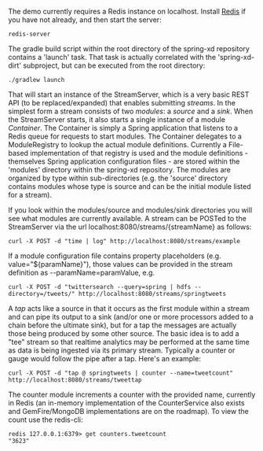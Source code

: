 The demo currently requires a Redis instance on localhost. Install [Redis](http://redis.io/) if you have not already, and then start the server:

````
redis-server
````

The gradle build script within the root directory of the spring-xd repository contains a 'launch' task. That task is actually correlated with the 'spring-xd-dirt' subproject, but can be executed from the root directory:

````
./gradlew launch
````

That will start an instance of the StreamServer, which is a very basic REST API (to be replaced/expanded) that enables submitting _streams_. In the simplest form a stream consists of two _modules_: a _source_ and a _sink_. When the StreamServer starts, it also starts a single instance of a module _Container_. The Container is simply a Spring application that listens to a Redis queue for requests to start modules. The Container delegates to a ModuleRegistry to lookup the actual module definitions. Currently a File-based implementation of that registry is used and the module definitions - themselves Spring application configuration files - are stored within the 'modules' directory within the spring-xd repository. The modules are organized by type within sub-directories (e.g. the 'source' directory contains modules whose type is source and can be the initial module listed for a stream).

If you look within the modules/source and modules/sink directories you will see what modules are currently available. A stream can be POSTed to the StreamServer via the url localhost:8080/streams/{streamName} as follows:

````
curl -X POST -d "time | log" http://localhost:8080/streams/example
````

If a module configuration file contains property placeholders (e.g. value="${paramName}"), those values can be provided in the stream definition as --paramName=paramValue, e.g.

````
curl -X POST -d "twittersearch --query=spring | hdfs --directory=/tweets/" http://localhost:8080/streams/springtweets
````

A _tap_ acts like a source in that it occurs as the first module within a stream and can pipe its output to a sink (and/or one or more processors added to a chain before the ultimate sink), but for a tap the messages are actually those being produced by some other source. The basic idea is to add a "tee" stream so that realtime analytics may be performed at the same time as data is being ingested via its primary stream. Typically a counter or gauge would follow the pipe after a tap. Here's an example:

````
curl -X POST -d "tap @ springtweets | counter --name=tweetcount" http://localhost:8080/streams/tweettap
````

The counter module increments a counter with the provided name, currently in Redis (an in-memory implementation of the CounterService also exists and GemFire/MongoDB implementations are on the roadmap). To view the count use the redis-cli:

````
redis 127.0.0.1:6379> get counters.tweetcount
"3623"
````
